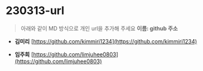 # 230313-url
> 아래와 같이 MD 방식으로 개인 url을 추가해 주세요
> **이름: github 주소**

* **김미리** [https://github.com/kimmiri1234](https://github.com/kimmiri1234)

* **임주희** [https://github.com/limjuhee0803](https://github.com/limjuhee0803)